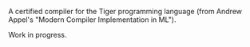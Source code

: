 A certified compiler for the Tiger programming language (from Andrew Appel's
"Modern Compiler Implementation in ML").

Work in progress.
